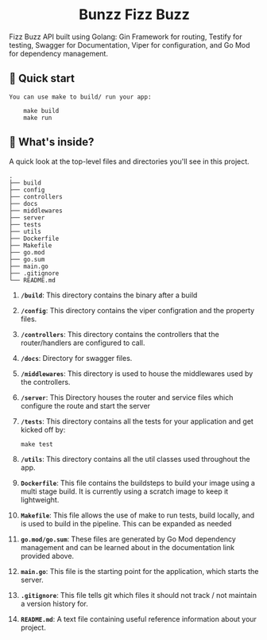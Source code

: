 <h1 align="center">
  Bunzz Fizz Buzz
</h1>

Fizz Buzz API built using Golang: Gin Framework for routing, Testify for testing, Swagger for Documentation, Viper for configuration, and Go Mod for dependency management.

## 🚀 Quick start

    You can use make to build/ run your app:

        make build
        make run

## 🧐 What's inside?

A quick look at the top-level files and directories you'll see in this project.

    .
    ├── build
    ├── config
    ├── controllers
    ├── docs
    ├── middlewares
    ├── server
    ├── tests
    ├── utils
    ├── Dockerfile
    ├── Makefile
    ├── go.mod
    ├── go.sum
    ├── main.go
    ├── .gitignore
    └── README.md

1.  **`/build`**: This directory contains the binary after a build

1.  **`/config`**: This directory contains the viper configration and the property files.

1.  **`/controllers`**: This directory contains the controllers that the router/handlers are configured to call.

1.  **`/docs`**: Directory for swagger files.

1.  **`/middlewares`**: This directory is used to house the middlewares used by the controllers.

1.  **`/server`**: This Directory houses the router and service files which configure the route and start the server

1.  **`/tests`**: This directory contains all the tests for your application and get kicked off by:

        make test

1.  **`/utils`**: This directory contains all the util classes used throughout the app.

1.  **`Dockerfile`**: This file contains the buildsteps to build your image using a multi stage build. It is currently using a scratch image to keep it lightweight.

1.  **`Makefile`**: This file allows the use of make to run tests, build locally, and is used to build in the pipeline. This can be expanded as needed

1.  **`go.mod/go.sum`**: These files are generated by Go Mod dependency management and can be learned about in the documentation link provided above.

1.  **`main.go`**: This file is the starting point for the application, which starts the server.

1.  **`.gitignore`**: This file tells git which files it should not track / not maintain a version history for.

1.  **`README.md`**: A text file containing useful reference information about your project.
